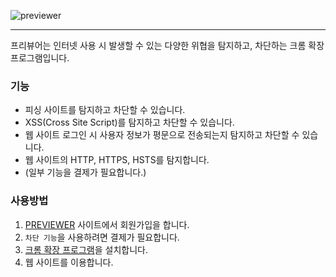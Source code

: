 ![previewer](https://lab.ssafy.com/k3y6reak/final-pjt/raw/develop/Resource/logo.png)


---------------------------------------

프리뷰어는 인터넷 사용 시 발생할 수 있는 다양한 위협을 탐지하고, 차단하는 크롬 확장 프로그램입니다.

### 기능
* 피싱 사이트를 탐지하고 차단할 수 있습니다.
* XSS(Cross Site Script)를 탐지하고 차단할 수 있습니다.
* 웹 사이트 로그인 시 사용자 정보가 평문으로 전송되는지 탐지하고 차단할 수 있습니다.
* 웹 사이트의 HTTP, HTTPS, HSTS를 탐지합니다.
* (일부 기능을 결제가 필요합니다.)

### 사용방법
1. [PREVIEWER](http://naver.com) 사이트에서 회원가입을 합니다.
2. `차단 기능`을 사용하려면 결제가 필요합니다.
3. [크롬 확장 프로그램](http://naver.com)을 설치합니다.
4. 웹 사이트를 이용합니다.

